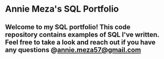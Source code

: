 # Annie Meza's SQL Portfolio

## Welcome to my SQL portfolio! This code repository contains examples of SQL I've written. Feel free to take a look and reach out if you have any questions @annie.meza57@gmail.com
